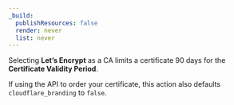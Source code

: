 ```yaml
---
_build:
  publishResources: false
  render: never
  list: never
---
```


Selecting **Let’s Encrypt** as a CA limits a certificate 90 days for the **Certificate Validity Period**.

If using the API to order your certificate, this action also defaults `cloudflare_branding` to `false`.